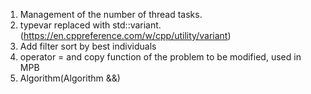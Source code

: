 1. Management of the number of thread tasks.
1. typevar replaced with std::variant. (https://en.cppreference.com/w/cpp/utility/variant)
2. Add filter sort by best individuals
3. operator = and copy function of the problem to be modified, used in MPB
1. Algorithm(Algorithm &&) 